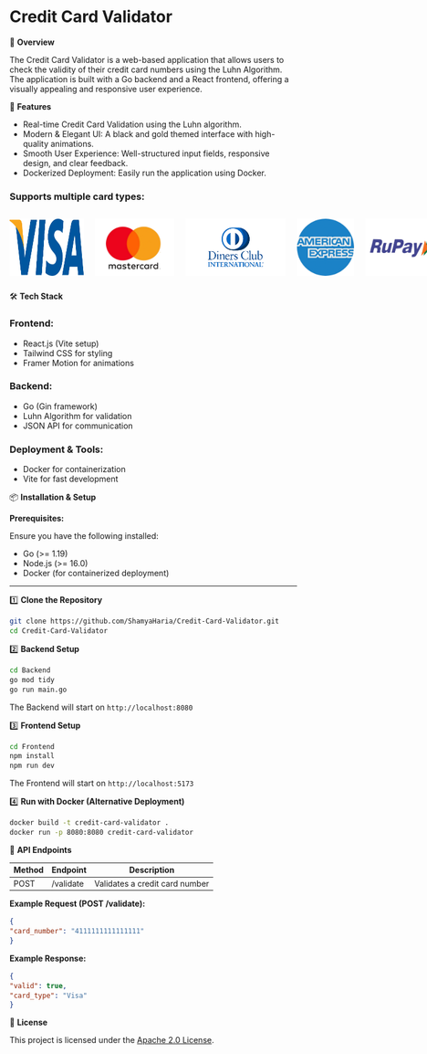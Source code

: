 # Credit Card Validator

🚀 **Overview**

The Credit Card Validator is a web-based application that allows users to check the validity of their credit card numbers using the Luhn Algorithm. The application is built with a Go backend and a React frontend, offering a visually appealing and responsive user experience.

🎨 **Features**

- Real-time Credit Card Validation using the Luhn algorithm.
- Modern & Elegant UI: A black and gold themed interface with high-quality animations.
- Smooth User Experience: Well-structured input fields, responsive design, and clear feedback.
- Dockerized Deployment: Easily run the application using Docker.

### Supports multiple card types:

<div style="display: flex; justify-content: space-around; align-items: center; gap: 20px;">

<img src="Frontend/assets/img/visa.png" width="130" height="100" />
<img src="Frontend/assets/img/mastercard.png" width="150" height="100" />
<img src="Frontend/assets/img/diners.png" width="175" height="100" />
<img src="Frontend/assets/img/amex.png" width="100" height="100" />
<img src="Frontend/assets/img/rupay.png" width="125" height="100" />
<img src="Frontend/assets/img/jcb.png" width="150" height="100" />
<img src="Frontend/assets/img/discover.png" width="125" height="125" />
</div>


🛠️ **Tech Stack**

### **Frontend:**
- React.js (Vite setup)
- Tailwind CSS for styling
- Framer Motion for animations

### **Backend:**
- Go (Gin framework)
- Luhn Algorithm for validation
- JSON API for communication

### **Deployment & Tools:**
- Docker for containerization
- Vite for fast development

📦 **Installation & Setup**

**Prerequisites:**

Ensure you have the following installed:

- Go (>= 1.19)
- Node.js (>= 16.0)
- Docker (for containerized deployment)

---

1️⃣ **Clone the Repository**

```bash
git clone https://github.com/ShamyaHaria/Credit-Card-Validator.git
cd Credit-Card-Validator
```

2️⃣ **Backend Setup**

```bash
cd Backend
go mod tidy
go run main.go
```
The Backend will start on ```http://localhost:8080```

3️⃣ **Frontend Setup**

```bash
cd Frontend
npm install
npm run dev
```
The Frontend will start on ```http://localhost:5173```

4️⃣ **Run with Docker (Alternative Deployment)**

```bash
docker build -t credit-card-validator .
docker run -p 8080:8080 credit-card-validator
```

📝 **API Endpoints**

| Method | Endpoint | Description |
|--------|--------------|----------------------------------------|
| POST | /validate | Validates a credit card number |

**Example Request (POST /validate):**

```json
{
"card_number": "4111111111111111"
}
```

**Example Response:**

```json
{
"valid": true,
"card_type": "Visa"
}
```

📜 **License**

This project is licensed under the [Apache 2.0 License](https://github.com/ShamyaHaria/Credit-Card-Validator/blob/main/LICENSE).